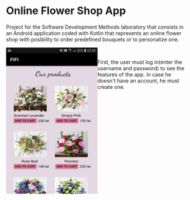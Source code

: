 # Online Flower Shop App

Project for the Software Development Methods laboratory that consists in an Android application coded with Kotlin that represents an online flower shop with posibility to order predefined bouquets or to personalize one. 

<div>
<a href="url"><img src="screenshots/home.jpg" align="left" height="400" width="250" ></a><br/>
</div>

First, the user must log in(enter the username and password) to see the features of the app. In case he doesn't have an account, he must create one.  
